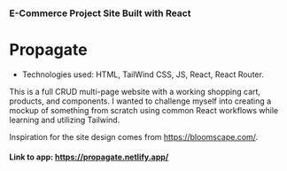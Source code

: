 ### E-Commerce Project Site Built with React
# Propagate

- Technologies used: HTML, TailWind CSS, JS, React, React Router.

This is a full CRUD multi-page website with a working shopping cart, products, and components.
I wanted to challenge myself into creating a mockup of something from scratch using common React workflows while learning and utilizing Tailwind. 

Inspiration for the site design comes from https://bloomscape.com/.
#### Link to app: https://propagate.netlify.app/
